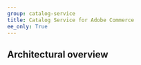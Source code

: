 ```yaml
---
group: catalog-service
title: Catalog Service for Adobe Commerce
ee_only: True
---
```



## Architectural overview

